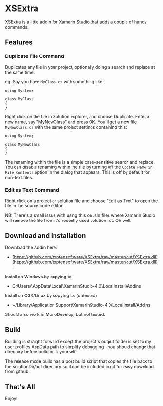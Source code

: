 # XSExtra

XSExtra is a little addin for [Xamarin Studio](http://xamarin.com/studio) that adds a couple of handy commands:

## Features

### Duplicate File Command

Duplicates any file in your project, optionally doing a search and replace at the same time.

eg: Say you have `MyClass.cs` with something like:

	using System;

	class MyClass
	{
	}

Right click on the file in Solution explorer, and choose Duplicate.  Enter a new name, say "MyNewClass" and press OK.  You'll get a new file `MyNewClass.cs` with the same project settings containing this:

	using System;

	class MyNewClass
	{
	}

The renaming within the file is a simple case-sensitive search and replace.  You can disable renaming within the file by turning off the `Update Name in File Contents` option in the dialog
that appears.  This is off by default for non-text files.


### Edit as Text Command

Right click on a project or solution file and choose "Edit as Text" to open the file in the source code editor.

NB: There's a small issue with using this on .sln files where Xamarin Studio will remove the file from it's recently used solution list. Oh well.


## Download and Installation

Download the Addin here:

* [https://github.com/toptensoftware/XSExtra/raw/master/out/XSExtra.dll](https://github.com/toptensoftware/XSExtra/raw/master/out/XSExtra.dll).

Install on Windows by copying to:

* C:\Users\\<yourusername>\AppData\Local\XamarinStudio-4.0\LocalInstall\Addins

Install on OSX/Linux by copying to: (untested)

* ~/Library/Application Support/XamarinStudio-4.0/LocalInstall/Addins

Should also work in MonoDevelop, but not tested.


## Build

Building is straight forward except the project's output folder is set to my user profiles AppData path to simplify debugging - you should change that directory before building it yourself.

The release mode build has a post build script that copies the file back to the solutionDir/out directory so it can be included in git for easy download from github.

## That's All

Enjoy!
